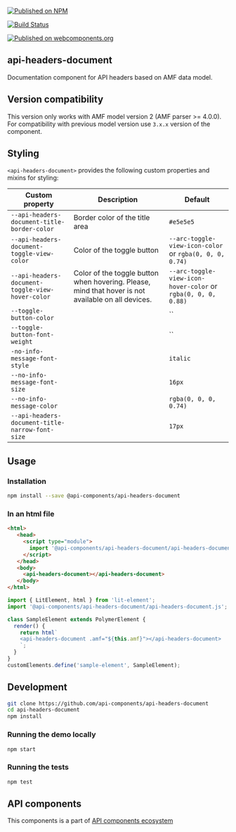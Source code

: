 [![Published on NPM](https://img.shields.io/npm/v/@api-components/api-headers-document.svg)](https://www.npmjs.com/package/@api-components/api-headers-document)

[![Build Status](https://travis-ci.org/advanced-rest-client/api-headers-document.svg?branch=stage)](https://travis-ci.org/advanced-rest-client/api-headers-document)

[![Published on webcomponents.org](https://img.shields.io/badge/webcomponents.org-published-blue.svg)](https://www.webcomponents.org/element/advanced-rest-client/api-headers-document)

## api-headers-document

Documentation component for API headers based on AMF data model.

## Version compatibility

This version only works with AMF model version 2 (AMF parser >= 4.0.0).
For compatibility with previous model version use `3.x.x` version of the component.

## Styling

`<api-headers-document>` provides the following custom properties and mixins for styling:

Custom property | Description | Default
----------------|-------------|----------
`--api-headers-document-title-border-color` | Border color of the title area | `#e5e5e5`
`--api-headers-document-toggle-view-color` | Color of the toggle button | `--arc-toggle-view-icon-color` or `rgba(0, 0, 0, 0.74)`
`--api-headers-document-toggle-view-hover-color` | Color of the toggle button when hovering. Please, mind that hover is not available on all devices. | `--arc-toggle-view-icon-hover-color` or `rgba(0, 0, 0, 0.88)`
`--toggle-button-color`  |   |  ``
`--toggle-button-font-weight`  |   |  ``
`-no-info-message-font-style` |   |  `italic`
`--no-info-message-font-size`  |   |  `16px`
`--no-info-message-color`  |   |  `rgba(0, 0, 0, 0.74)`
`--api-headers-document-title-narrow-font-size` |   | `17px`

## Usage

### Installation

```sh
npm install --save @api-components/api-headers-document
```

### In an html file

```html
<html>
   <head>
     <script type="module">
       import '@api-components/api-headers-document/api-headers-document.js';
     </script>
   </head>
   <body>
     <api-headers-document></api-headers-document>
   </body>
</html>
```

```js
import { LitElement, html } from 'lit-element';
import '@api-components/api-headers-document/api-headers-document.js';

class SampleElement extends PolymerElement {
  render() {
    return html`
    <api-headers-document .amf="${this.amf}"></api-headers-document>
    `;
  }
}
customElements.define('sample-element', SampleElement);
```

## Development

```sh
git clone https://github.com/api-components/api-headers-document
cd api-headers-document
npm install
```

### Running the demo locally

```sh
npm start
```

### Running the tests

```sh
npm test
```

## API components

This components is a part of [API components ecosystem](https://elements.advancedrestclient.com/)
